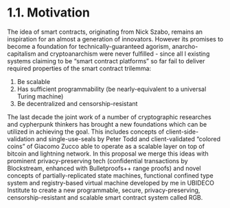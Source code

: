 # 1.1. Motivation

The idea of smart contracts, originating from Nick Szabo, remains an inspiration for an almost a generation of innovators. However its promises to become a foundation for technically-guaranteed agorism, anarcho-capitalism and cryptoanarchism were never fulfilled - since all l existing systems claiming to be “smart contract platforms” so far fail to deliver required properties of the smart contract trilemma:

1. Be scalable
2. Has sufficient programmability (be nearly-equivalent to a universal Turing machine)
3. Be decentralized and censorship-resistant

The last decade the joint work of a number of cryptographic researches and cypherpunk thinkers has brought a new foundations which can be utilized in achieving the goal. This includes concepts of client-side-validation and single-use-seals by Peter Todd and client-validated “colored coins” of Giacomo Zucco able to operate as a scalable layer on top of bitcoin and lightning network. In this proposal we merge this ideas with prominent privacy-preserving tech (confidential transactions by Blockstream, enhanced with Bulletproofs++ range proofs) and novel concepts of partially-replicated state machines, functional confined type system and registry-based virtual machine developed by me in UBIDECO Institute to create a new programmable, secure, privacy-preserving, censorship-resistant and scalable smart contract system called RGB.

